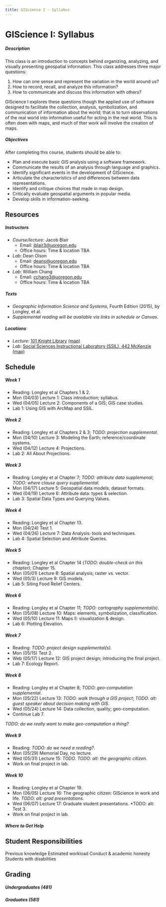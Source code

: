 ```yaml
---
title: GIScience I - Syllabus
---
```

# GIScience I: Syllabus

##### Description

This class is an introduction to concepts behind organizing, analyzing, and visually presenting geospatial information. This class addresses three major questions:
1. How can one sense and represent the variation in the world around us?
2. How to record, recall, and analyze this information?
3. How to communicate and discuss this information with others?

GIScience I explores these questions though the applied use of software designed to facilitate the collection, analysis, symbolization, and communication of information about the world; that is to turn observations of the real world into information useful for acting in the real world. This is often doen with maps, and much of ther work will involve the creation of maps.

##### Objectives

After completing this course, students should be able to:

* Plan and execute basic GIS analysis using a software framework.
* Communicate the results of an analysis through language and graphics.
* Identify significant events in the development of GIScience.
* Articulate the characteristics of and differences between data representations.
* Identify and critique choices that made in map design.
* Critically evaluate geospatial arguments in popular media.
* Develop skills in information-seeking.


## Resources

##### Instructors

* *Course/lecture:* Jacob Blair
    - Email: jblair3@uoregon.edu
    - Office hours: Time & location TBA
* *Lab:* Dean Olson
    - Email: deano@uoregon.edu
    - Office hours: Time & location TBA
* *Lab:* William Chang
    - Email: cchang3@uoregon.edu
    - Office hours: Time & location TBA

##### Texts

* *Geographic Information Science and Systems*, Fourth Edition (2015), by Longley, et al.
* *Supplemental reading will be available via links in schedule or Canvas.*

##### Locations

* *Lecture:* [101 Knight Library](https://library.uoregon.edu/classrooms/101LIB) [(map)](https://map.uoregon.edu/5980f3a0b)
* *Lab:* [Social Sciences Instructional Laboratory (SSIL), 442 McKenzie](https://ssil.uoregon.edu/) [(map)](https://map.uoregon.edu/e11e8713c)


## Schedule

##### Week 1

* Reading: Longley et al Chapters 1 & 2.
* Mon (04/03) Lecture 1: Class introduction; syllabus.
* Wed (04/05) Lecture 2: Components of a GIS; GIS case studies.
* Lab 1: Using GIS with ArcMap and SSIL.

##### Week 2

* Reading: Longley et al Chapters 2 & 3; *TODO: projection supplemental*.
* Mon (04/10) Lecture 3: Modeling the Earth; reference/coordinate systems.
* Wed (04/12) Lecture 4: Projections.
* Lab 2: All About Projections.

##### Week 3

* Reading: Longley et al Chapter 7; *TODO: attribute data supplemenal*; *TODO: where clause query suppliemental*.
* Mon (04/17) Lecture 5: Geospatial data models; dataset formats.
* Wed (04/19) Lecture 6: Attribute data: types & selection.
* Lab 3: Spatial Data Types and Querying Values.

##### Week 4

* Reading: Longley et al Chapter 13.
* Mon (04/24) Test 1.
* Wed (04/26) Lecture 7: Data Analysis: tools and techniques.
* Lab 4: Spatial Selection and Attribute Queries.

##### Week 5

* Reading: Longley et al Chapter 14 (*TODO: double-check on this chapter*); Chapter 15.
* Mon (05/01) Lecture 8: Spatial analysis; raster vs. vector.
* Wed (05/3) Lecture 9: GIS models.
* Lab 5: Siting Food Relief Centers.

##### Week 6

* Reading: Longley et al Chapter 11; *TODO: cartography supplemental(s)*.
* Mon (05/08) Lecture 10: Maps: elements, symbolization, classification.
* Wed (05/10) Lecture 11: Maps II: visualization & design.
* Lab 6: Plotting Elevation.

##### Week 7

* Reading: *TODO: project design supplemental(s)*.
* Mon (05/15) Test 2.
* Web (05/17) Lecture 12: GIS project design; introducing the final project.
* Lab 7: Ecology Report.

##### Week 8

* Reading: Longley et al Chapter 8; *TODO: geo-computation supplemental*.
* Mon (05/22) Lecture 13: *TODO: walk through a GIS project*; *TODO: alt: guest speaker about decision making with GIS*.
* Wed (05/24) Lecture 14: Data collection, quality; geo-computation.
* Continue Lab 7.

*TODO: do we really want to make geo-computation a thing?*

##### Week 9

* Reading: *TODO: do we need a reading?*.
* Mon (05/29) Memorial Day, no lecture.
* Wed (05/31) Lecture 15: *TODO*. *TODO: alt: the geographic citizen*.
* Work on final project in lab.

##### Week 10

* Reading: Longley et al Chapter 19.
* Mon (06/05) Lecture 16: The geographic citizen: GIScience in work and life. *TODO: alt: grad presentations*.
* Wed (06/07) Lecture 17: Graduate student presentations. *TODO: alt: Test 3.
* Work on final project in lab.

##### Where to Get Help


## Student Responsibilities

Previous knowledge
Estimated workload
Conduct & academic honesty
Students with disabilities

## Grading

##### Undergraduates (481)

##### Graduates (581)
